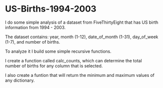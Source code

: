 # US-Births-1994-2003
I do some simple analysis of a dataset from FiveThirtyEight that has US birth information from 1994 - 2003.

The dataset contains: year, month (1-12), date_of_month (1-31), day_of_week (1-7), and number of births.

To analyze it I build some simple recursive functions.

I create a function called calc_counts, which can determine the total number of births for any column that is selected. 

I also create a funtion that will return the minimum and maximum values of any dictionary. 
